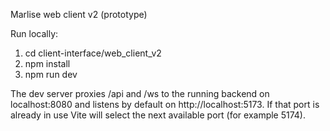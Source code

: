 Marlise web client v2 (prototype)

Run locally:

1. cd client-interface/web_client_v2
2. npm install
3. npm run dev

The dev server proxies /api and /ws to the running backend on localhost:8080 and listens
by default on http://localhost:5173. If that port is already in use Vite will select the
next available port (for example 5174).
